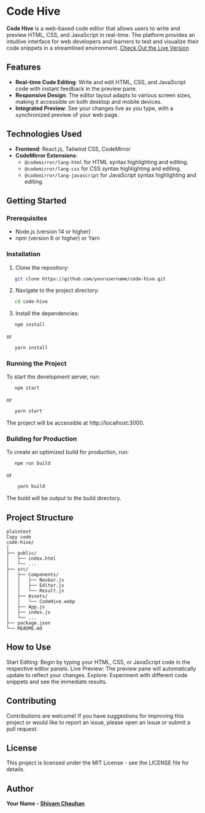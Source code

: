 # Code Hive

**Code Hive** is a web-based code editor that allows users to write and preview HTML, CSS, and JavaScript in real-time. The platform provides an intuitive interface for web developers and learners to test and visualize their code snippets in a streamlined environment.
[Check Out the Live Version](https://roaring-malabi-659833.netlify.app/)


## Features

- **Real-time Code Editing**: Write and edit HTML, CSS, and JavaScript code with instant feedback in the preview pane.
- **Responsive Design**: The editor layout adapts to various screen sizes, making it accessible on both desktop and mobile devices.
- **Integrated Preview**: See your changes live as you type, with a synchronized preview of your web page.

## Technologies Used

- **Frontend**: React.js, Tailwind CSS, CodeMirror
- **CodeMirror Extensions**:
  - `@codemirror/lang-html` for HTML syntax highlighting and editing.
  - `@codemirror/lang-css` for CSS syntax highlighting and editing.
  - `@codemirror/lang-javascript` for JavaScript syntax highlighting and editing.

## Getting Started

### Prerequisites

- Node.js (version 14 or higher)
- npm (version 6 or higher) or Yarn

### Installation

1. Clone the repository:

```bash
   git clone https://github.com/yourusername/code-hive.git
```

2. Navigate to the project directory:

```bash
   cd code-hive
```

3. Install the dependencies:

```bash
   npm install
```

or

```bash
   yarn install
```

### Running the Project

To start the development server, run:

```bash
   npm start
```

or

```bash
   yarn start
```

The project will be accessible at http://localhost:3000.

### Building for Production

To create an optimized build for production, run:

```bash
   npm run build
```

or

```bash
    yarn build
```

The build will be output to the build directory.

## Project Structure

```
plaintext
Copy code
code-hive/
│
├── public/
│   ├── index.html
│   └── ...
├── src/
│   ├── Components/
│   │   ├── Navbar.js
│   │   ├── Editor.js
│   │   └── Result.js
│   ├── Assets/
│   │   └── CodeHive.webp
│   ├── App.js
│   ├── index.js
│   └── ...
├── package.json
└── README.md
```

## How to Use

Start Editing: Begin by typing your HTML, CSS, or JavaScript code in the respective editor panels.
Live Preview: The preview pane will automatically update to reflect your changes.
Explore: Experiment with different code snippets and see the immediate results.

## Contributing
Contributions are welcome! If you have suggestions for improving this project or would like to report an issue, please open an issue or submit a pull request.

## License

This project is licensed under the MIT License - see the LICENSE file for details.

## Author
**Your Name - [Shivam Chauhan](https://www.linkedin.com/in/chauhan21shivam)**
